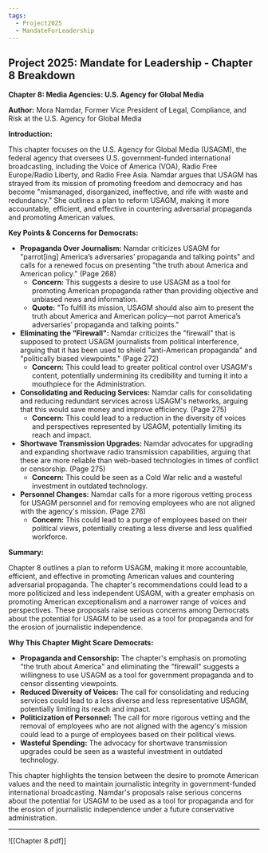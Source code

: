 ```yaml
---
tags:
  - Project2025
  - MandateForLeadership
---
```

## Project 2025: Mandate for Leadership - Chapter 8 Breakdown

**Chapter 8: Media Agencies: U.S. Agency for Global Media**

**Author:** Mora Namdar, Former Vice President of Legal, Compliance, and Risk at the U.S. Agency for Global Media

**Introduction:**

This chapter focuses on the U.S. Agency for Global Media (USAGM), the federal agency that oversees U.S. government-funded international broadcasting, including the Voice of America (VOA), Radio Free Europe/Radio Liberty, and Radio Free Asia. Namdar argues that USAGM has strayed from its mission of promoting freedom and democracy and has become "mismanaged, disorganized, ineffective, and rife with waste and redundancy." She outlines a plan to reform USAGM, making it more accountable, efficient, and effective in countering adversarial propaganda and promoting American values.

**Key Points & Concerns for Democrats:**

* **Propaganda Over Journalism:** Namdar criticizes USAGM for "parrot[ing] America’s adversaries’ propaganda and talking points" and calls for a renewed focus on presenting "the truth about America and American policy." (Page 268)
    * **Concern:** This suggests a desire to use USAGM as a tool for promoting American propaganda rather than providing objective and unbiased news and information.
    * **Quote:** "To fulfill its mission, USAGM should also aim to present the truth about America and American policy—not parrot America’s adversaries’ propaganda and talking points."
* **Eliminating the "Firewall":** Namdar criticizes the "firewall" that is supposed to protect USAGM journalists from political interference, arguing that it has been used to shield "anti-American propaganda" and "politically biased viewpoints." (Page 272)
    * **Concern:** This could lead to greater political control over USAGM's content, potentially undermining its credibility and turning it into a mouthpiece for the Administration.
* **Consolidating and Reducing Services:** Namdar calls for consolidating and reducing redundant services across USAGM's networks, arguing that this would save money and improve efficiency. (Page 275)
    * **Concern:** This could lead to a reduction in the diversity of voices and perspectives represented by USAGM, potentially limiting its reach and impact.
* **Shortwave Transmission Upgrades:** Namdar advocates for upgrading and expanding shortwave radio transmission capabilities, arguing that these are more reliable than web-based technologies in times of conflict or censorship. (Page 275)
    * **Concern:** This could be seen as a Cold War relic and a wasteful investment in outdated technology.
* **Personnel Changes:** Namdar calls for a more rigorous vetting process for USAGM personnel and for removing employees who are not aligned with the agency's mission. (Page 276)
    * **Concern:** This could lead to a purge of employees based on their political views, potentially creating a less diverse and less qualified workforce.

**Summary:**

Chapter 8 outlines a plan to reform USAGM, making it more accountable, efficient, and effective in promoting American values and countering adversarial propaganda. The chapter's recommendations could lead to a more politicized and less independent USAGM, with a greater emphasis on promoting American exceptionalism and a narrower range of voices and perspectives. These proposals raise serious concerns among Democrats about the potential for USAGM to be used as a tool for propaganda and for the erosion of journalistic independence.

**Why This Chapter Might Scare Democrats:**

* **Propaganda and Censorship:** The chapter's emphasis on promoting "the truth about America" and eliminating the "firewall" suggests a willingness to use USAGM as a tool for government propaganda and to censor dissenting viewpoints.
* **Reduced Diversity of Voices:** The call for consolidating and reducing services could lead to a less diverse and less representative USAGM, potentially limiting its reach and impact.
* **Politicization of Personnel:** The call for more rigorous vetting and the removal of employees who are not aligned with the agency's mission could lead to a purge of employees based on their political views.
* **Wasteful Spending:** The advocacy for shortwave transmission upgrades could be seen as a wasteful investment in outdated technology.

This chapter highlights the tension between the desire to promote American values and the need to maintain journalistic integrity in government-funded international broadcasting. Namdar's proposals raise serious concerns about the potential for USAGM to be used as a tool for propaganda and for the erosion of journalistic independence under a future conservative administration. 

----

![[Chapter 8.pdf]]

